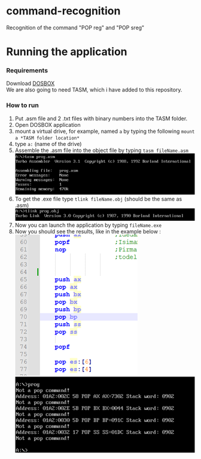 # command-recognition
Recognition of the command "POP reg" and "POP sreg"


# Running the application

### Requirements
Download [DOSBOX](https://www.dosbox.com/download.php?main=1) \
We are also going to need TASM, which i have added to this repository.

### How to run
1. Put .asm file and 2 .txt files with binary numbers into the TASM folder.
2. Open DOSBOX application
3. mount a virtual drive, for example, named `a` by typing the following `mount a *TASM folder location*`
4. type `a:` (name of the drive)
5. Assemble the .asm file into the object file by typing `tasm fileName.asm` \
 ![Now you will see the list of erros, warnings and etc.](/readMeImages/info1.png)
6. To get the .exe file type `tlink fileName.obj` (should be the same as .asm) \
 ![tlink](/readMeImages/info2.png)
7. Now you can launch the application by typing `fileName.exe`
8. Now you should see the results, like in the example below :
![commands](/readMeImages/info3.png) ![output](/readMeImages/info4.png)
